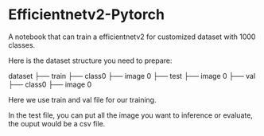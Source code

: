 # Efficientnetv2-Pytorch

A notebook that can train a efficientnetv2 for customized dataset with 1000 classes.

Here is the dataset structure you need to prepare:

dataset
├── train
      ├── class0
             ├── image 0
├── test
      ├── image 0
├── val
      ├── class0
             ├── image 0

Here we use train and val file for our training.

In the test file, you can put all the image you want to inference or evaluate, the ouput would be a csv file.